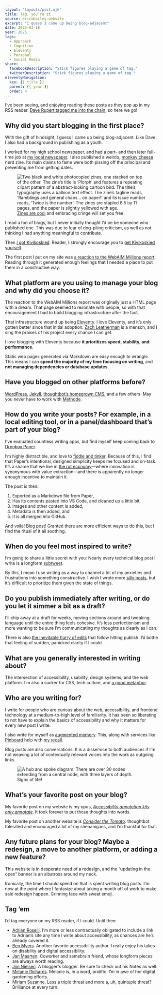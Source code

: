 ```yaml
---
layout: "layouts/post.njk"
title: Tag, you’re it
source: ericwbailey.website
excerpt: "I guess I came up being blog-adjacent"
date: 2025-03-18
year: 2025
tags:
  - Approach
  - Cognition
  - Eleventy
  - Personal
  - Social Media
share:
  facebookDescription: "Stick figures playing a game of tag."
  twitterDescription: "Stick figures playing a game of tag."
eleventyNavigation:
  key: {{ title }}
  parent: {{ year }}
  order: 4
---
```


I’ve been seeing, and enjoying reading these posts as they pop up in my RSS reader. [Dave Rupert tagged me into the chain](https://daverupert.com/2025/03/tag-you-re-it/), so here we go!

## Why did you start blogging in the first place?

With the gift of hindsight, I guess I came up being blog-adjacent. Like Dave, I also had a background in publishing as a youth.

I worked for my high school newspaper, and had a part- and then later full-time job at [my local newspaper](https://www.nashuatelegraph.com/). I also published a weirdo, [monkey cheese](https://www.urbandictionary.com/define.php?term=Monkey+Cheese) nerd zine. Its main claims to fame were both pissing off the principal and preventing me from getting dates.

<figure
  role="figure"
  aria-label="Zines are cool and embracing cringe will set you free.">
  <img
    alt="Two black and white photocopied zines, one stacked on top of the other. The zine’s title is ‘Plorph’ and features a repeating clipart pattern of a abstract-looking cartoon bird. The title’s typography uses a balloon text effect. The zine’s tagline reads, ‘Ramblings and general chaos… on paper!’ and its issue number reads, ‘Twice is the number’. The zines are stapled 8.5 by 11 pages, and the paper is slightly yellowed with age."
    loading="lazy"
    src="{{ '/img/posts/tag-youre-it/plorph.png' | url }}" />
  <figcaption>
    <a href="https://ericwbailey.website/published/multipage-version-zine-issue-one/">Zines are cool</a> and embracing cringe will set you free.
  </figcaption>
</figure>

I read a ton of blogs, but I never initially thought I’d be be someone who published one. This was due to fear of dog-piling criticism, as well as not thinking I had anything meaningful to contribute.

Then [I got Kivikoskied](https://ericwbailey.website/published/100/#the-kivikosking-part). Reader, I strongly encourage you to [get Kivikoskied yourself](https://ericwbailey.website/published/100/#the-advice-part).

The first post I put on my site was [a reaction to the WebAIM Millions report](https://ericwbailey.website/published/fighting-uphill/). Reading through it generated enough feelings that I needed a place to put them in a constructive way.

## What platform are you using to manage your blog and why did you choose it?

The reaction to the WebAIM Millions report was originally just a HTML page with a dream. That page seemed to resonate with people, so with that encouragement I had to build blogging infrastructure after the fact.

That infrastructure wound up being [Eleventy](https://www.11ty.dev/). I love Eleventy, and it’s only gotten better since that initial adoption. [Zach Leatherman](https://www.zachleat.com/) is a mensch, and I sing the praises of his project every chance I can get.

I love blogging with Eleventy because **it prioritizes speed, stability, and performance**. 

Static web pages generated via Markdown are easy enough to wrangle. This means I can **spend the majority of my time focusing on writing**, and **not managing dependencies or database updates**.

## Have you blogged on other platforms before?

[WordPress](https://wordpress.org/), [Jekyll](https://jekyllrb.com/), [thoughtbot’s homegrown CMS](https://thoughtbot.com/blog), and a few others. May you never have to work with [Méthode](https://en.wikipedia.org/wiki/EidosMedia#Software).

## How do you write your posts? For example, in a local editing tool, or in a panel/dashboard that’s part of your blog?

I’ve evaluated countless writing apps, but find myself keep coming back to [Dropbox Paper](https://paper.dropbox.com/).

I’m highly distractible, and love to [fiddle and tinker](https://ericwbailey.website/published/i-restyled-my-mastodon-instance/). Because of this, I find that Paper’s intentional, designed simplicity keeps me focused and on-task. It’s a shame that we live in [the rot economy](https://www.wheresyoured.at/the-rot-economy/)—where innovation is synonymous with value extraction—and there is apparently no longer enough incentive to maintain it.

The post is then: 

1. Exported as a Markdown file from Paper,
1. Has its contents pasted into VS Code, and cleaned up a little bit,
1. Images and other content is added,
1. Metadata is then added, and
1. It is all merged into GitHub.

And voilà! Blog post! Granted there are more efficient ways to do this, but I find the ritual of it all soothing.

## When do you feel most inspired to write?

I’m going to share a little secret with you: Nearly every technical blog post I write is a longform [subtweet](https://www.merriam-webster.com/dictionary/subtweet).

By this, I mean I use writing as a way to channel a lot of my anxieties and frustrations into something constructive. I wish I wrote more [silly posts](https://ericwbailey.website/published/in-defense-of-mega-man-boss-lairs/), but it’s difficult to prioritize them given the state of things.

## Do you publish immediately after writing, or do you let it simmer a bit as a draft?

I’ll chip away at a draft for weeks, moving sections around and tweaking language until the entire thing feels cohesive. It’s less perfectionism and more wanting to be sure I’m communicating my thoughts as clearly as I can.

There is also [the inevitable flurry of edits](https://bsky.app/profile/vale.rocks/post/3lkdvfz6hcc2b) that follow hitting publish. I’d bottle that feeling of sudden, panicked clarity if I could.

## What are you generally interested in writing about?

The intersection of accessibility, usability, design systems, and the web platform. I’m also a sucker for CSS, tech culture, and [a good metaphor](https://ericwbailey.website/published/tech-metaphors/).

## Who are you writing for?

I write for people who are curious about the web, accessibility, and frontend technology at a medium-to-high level of familiarity. It has been so liberating to not have to explain the basics of accessibility and why it matters for every new post I write.

I also write for myself as [augmented memory](https://ericwbailey.website/published/all-the-user-facing-states/). This, along with services like [Pinboard](https://pinboard.in/u:ericwbailey) help with [my recall](https://sdamstudy.weebly.com/what-is-sdam.html).

Blog posts are also conversations. It is a disservice to both audiences if I’m not weaving a lot of contextually relevant voices into the work as outgoing links.

<div class="centered-media-outer">
  <figure
    class="centered-media-inner-4"
    role="figure"
    aria-label="Signs of life!">
    <picture>
      <source
        media="(prefers-color-scheme: dark)"
        srcset="{{ '/img/posts/tag-youre-it/link-graph-on-dark.png' | url }}">
      <img
        alt="A hub and spoke diagram. There are over 30 nodes extending from a central node, with three layers of depth."
        loading="lazy"
        src="{{ '/img/posts/tag-youre-it/link-graph-on-light.png' | url }}">
    </picture>
    <figcaption>
      Signs of life!
    </figcaption>
  </figure>
</div>

## What’s your favorite post on your blog?

My favorite post on my website is my opus, [<cite>Accessibility annotation kits only annotate</cite>](https://ericwbailey.website/published/accessibility-annotation-kits-only-annotate/). It took forever to put those thoughts into words.

My favorite post on another website is [<cite>Consider the Tomato</cite>](https://thoughtbot.com/blog/consider-the-tomato). thoughtbot tolerated and encouraged a lot of my shenanigans, and I’m thankful for that.

## Any future plans for your blog? Maybe a redesign, a move to another platform, or adding a new feature?

This website is in desperate need of a redesign, and the “updating in the open” banner is an albatross around my neck.

Ironically, the time I should spend on that is spent writing blog posts. I’m now at the point where I fantasize about taking a month off of work to make said redesign happen. Grinning face with sweat emoji.

## Tag ‘em

I’d tag everyone on my RSS reader, if I could. Until then:

- [Adrian Roselli](https://adrianroselli.com/). I’m more or less contractually obligated to include a link to Adrian’s site any time I write about accessibility, as chances are he’s already covered it.
- [Ben Myers](https://benmyers.dev/). Another favorite accessibility author. I really enjoy his takes on disability and digital accessibility.
- [Jan Maarten](https://janmaarten.com/). Coworker and samebrain friend, whose longform pieces are always worth reading.
- [Jim Nielsen](https://blog.jim-nielsen.com/). A blogger's blogger. Be sure to check out his Notes as well.
- [Melanie Richards](https://melanie-richards.com/). Melanie is, in a word, prolific. I’m in awe of her digital gardening efforts.
- [Miriam Suzanne](https://www.miriamsuzanne.com/). Less a triple threat and more a, uh, quintuple threat? Brilliance at every turn.
